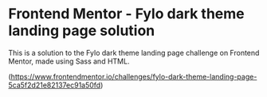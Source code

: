 # Frontend Mentor - Fylo dark theme landing page solution

This is a solution to the Fylo dark theme landing page challenge on Frontend Mentor, made using Sass and HTML.

(https://www.frontendmentor.io/challenges/fylo-dark-theme-landing-page-5ca5f2d21e82137ec91a50fd)
